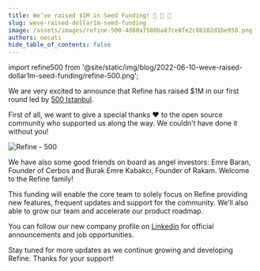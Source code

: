 ```yaml
---
title: We’ve raised $1M in Seed Funding! 🚀 🚀 🚀
slug: weve-raised-dollar1m-seed-funding
image: /assets/images/refine-500-4d80a7500ba87ce8fe2c88102d1be958.png
authors: necati
hide_table_of_contents: false
---
```


import refine500 from '@site/static/img/blog/2022-06-10-weve-raised-dollar1m-seed-funding/refine-500.png';

We are very excited to announce that Refine has raised $1M in our first round led by [500 Istanbul](https://istanbul.500.co/).



First of all, we want to give a special thanks ❤️ to the open source community who supported us along the way. We couldn’t have done it without you! 

<img src={refine500} alt="Refine - 500" />

<!--truncate-->

We have also some good friends on board as angel investors: Emre Baran, Founder of Cerbos and Burak Emre Kabakcı, Founder of Rakam. Welcome to the Refine family!

This funding will enable the core team to solely focus on Refine providing new features, frequent updates and support for the community.  We’ll also able to grow our team and accelerate our product roadmap.

You can follow our new company profile on [Linkedin](https://www.linkedin.com/company/refine-dev) for official announcements and job opportunities.

Stay tuned for more updates as we continue growing and developing Refine. Thanks for your support!

